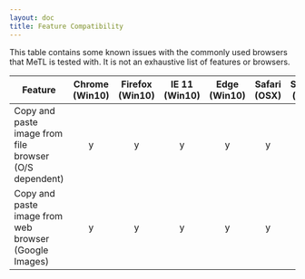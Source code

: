 ```yaml
---
layout: doc
title: Feature Compatibility
---
```


This table contains some known issues with the commonly used browsers that MeTL is tested with.
It is not an exhaustive list of features or browsers. 

Feature | Chrome (Win10) | Firefox (Win10) | IE 11 (Win10) | Edge (Win10) | Safari (OSX) | Safari (iOS)
--- | :---: | :---: | :---: | :---: | :---: | :---:
Copy and paste image from file browser (O/S dependent) | y | y | y | y | y | n  
Copy and paste image from web browser (Google Images) | y | y | y | y | y | n 